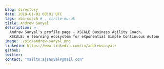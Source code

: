 ```yaml
---
blog: directory
date: 2018-01-01 00:01 UTC
tags: xba-coach # , circle-eu-uk
title: Andrew Sanyal
description: >
  Andrew Sanyal's profile page - XSCALE Business Agility Coach.
  XSCALE: A learning ecosystem for eXponential Simple Continuous Autonomous Learning Ecosystems
image: ./pic/andrew-sanyal.png
linkedin: https://www.linkedin.com/in/andrewsanyal/
github:
twitter: 
contact: "mailto:ajsanyal@gmail.com"
---
```


<!-- Write your personal summary below. You can use Markdown formatting. -->


